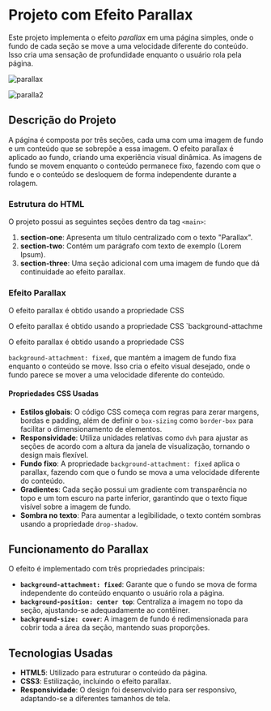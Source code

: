 # Projeto com Efeito Parallax

Este projeto implementa o efeito 
*parallax* em uma página simples, onde o fundo de cada seção se move a uma velocidade diferente do conteúdo. Isso cria uma sensação de profundidade enquanto o usuário rola pela página.

![parallax](https://github.com/user-attachments/assets/eb2bcf6e-ca1a-405e-b7b9-f0064fd1deb0)

![paralla2](https://github.com/user-attachments/assets/3c4ec238-a6ff-4fc5-b76b-1af851673377)


## Descrição do Projeto

A página é composta por três seções, cada uma com uma imagem de fundo e um conteúdo que se sobrepõe a essa imagem. O efeito parallax é aplicado ao fundo, criando uma experiência visual dinâmica. As imagens de fundo se movem enquanto o conteúdo permanece fixo, fazendo com que o fundo e o conteúdo se desloquem de forma independente durante a rolagem.

### Estrutura do HTML

O projeto possui as seguintes seções dentro da tag 
`<main>`:

1. **section-one**: Apresenta um título centralizado com o texto "Parallax".
2. **section-two**: Contém um parágrafo com texto de exemplo (Lorem Ipsum).
3. **section-three**: Uma seção adicional com uma imagem de fundo que dá continuidade ao efeito parallax.

### Efeito Parallax

O efeito parallax é obtido usando a propriedade CSS 

O efeito parallax é obtido usando a propriedade CSS `background-attachme

O efeito parallax é obtido usando a propriedade CSS

`background-attachment: fixed`, que mantém a imagem de fundo fixa enquanto o conteúdo se move. Isso cria o efeito visual desejado, onde o fundo parece se mover a uma velocidade diferente do conteúdo.

#### Propriedades CSS Usadas

- **Estilos globais**: O código CSS começa com regras para zerar margens, bordas e padding, além de definir o `box-sizing` como `border-box` para facilitar o dimensionamento de elementos.
- **Responsividade**: Utiliza unidades relativas como `dvh` para ajustar as seções de acordo com a altura da janela de visualização, tornando o design mais flexível.
- **Fundo fixo**: A propriedade `background-attachment: fixed` aplica o parallax, fazendo com que o fundo se mova a uma velocidade diferente do conteúdo.
- **Gradientes**: Cada seção possui um gradiente com transparência no topo e um tom escuro na parte inferior, garantindo que o texto fique visível sobre a imagem de fundo.
- **Sombra no texto**: Para aumentar a legibilidade, o texto contém sombras usando a propriedade `drop-shadow`.

## Funcionamento do Parallax

O efeito é implementado com três propriedades principais:

- **`background-attachment: fixed`**: Garante que o fundo se mova de forma independente do conteúdo enquanto o usuário rola a página.
- **`background-position: center top`**: Centraliza a imagem no topo da seção, ajustando-se adequadamente ao contêiner.
- **`background-size: cover`**: A imagem de fundo é redimensionada para cobrir toda a área da seção, mantendo suas proporções.

## Tecnologias Usadas

- **HTML5**: Utilizado para estruturar o conteúdo da página.
- **CSS3**: Estilização, incluindo o efeito parallax.
- **Responsividade**: O design foi desenvolvido para ser responsivo, adaptando-se a diferentes tamanhos de tela.
